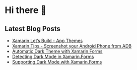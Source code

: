 # Hi there 👋

## Latest Blog Posts
<!-- BLOG-POST-LIST:START -->
- [Xamarin Let’s Build - App Themes](https://www.mikegrant.org.uk/2021/02/22/xamarin-lets-build-app-theme.html)
- [Xamarin Tips - Screenshot your Android Phone from ADB](https://www.mikegrant.org.uk/2020/09/03/xamarin-tips-screenshot-from-adb.html)
- [Automatic Dark Theme with Xamarin.Forms](https://www.mikegrant.org.uk/2020/05/03/automatic-dark-mode.html)
- [Detecting Dark Mode in Xamarin.Forms](https://www.mikegrant.org.uk/2020/04/28/detecting-dark-mode-in-xamarin.forms.html)
- [Supporting Dark Mode with Xamarin.Forms](https://www.mikegrant.org.uk/2020/04/19/Supporting-Dark-Mode-with-Xamarin-Forms.html)
<!-- BLOG-POST-LIST:END -->

